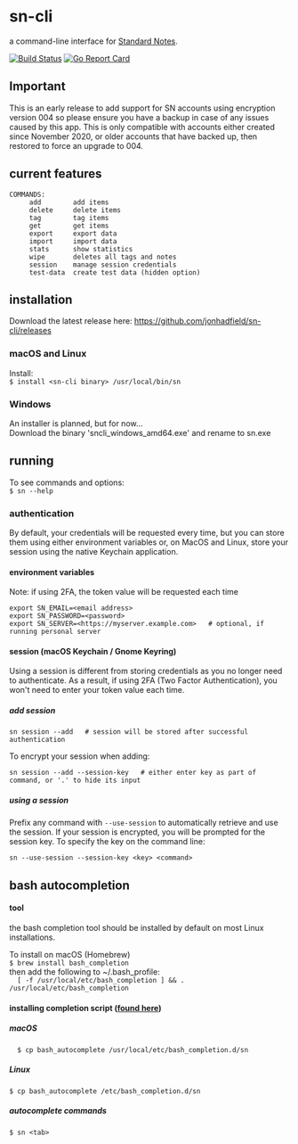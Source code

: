 # sn-cli
a command-line interface for [Standard Notes](https://standardnotes.org/).

[![Build Status](https://www.travis-ci.org/jonhadfield/sn-cli.svg?branch=master)](https://www.travis-ci.org/jonhadfield/sn-cli) [![Go Report Card](https://goreportcard.com/badge/github.com/jonhadfield/sn-cli)](https://goreportcard.com/report/github.com/jonhadfield/sn-cli)

## Important 
This is an early release to add support for SN accounts using encryption version 004 so please ensure you have a backup in case of any issues caused by this app.
This is only compatible with accounts either created since November 2020, or older accounts that have backed up, then restored to force an upgrade to 004.

## current features

```
COMMANDS:
     add        add items
     delete     delete items
     tag        tag items
     get        get items
     export     export data
     import     import data
     stats      show statistics
     wipe       deletes all tags and notes
     session    manage session credentials
     test-data  create test data (hidden option)
```

## installation
Download the latest release here: https://github.com/jonhadfield/sn-cli/releases

### macOS and Linux

Install:  
``
$ install <sn-cli binary> /usr/local/bin/sn
``  

### Windows
  
An installer is planned, but for now...  
Download the binary 'sncli_windows_amd64.exe' and rename to sn.exe

## running

To see commands and options:  
``
$ sn --help
``
### authentication

By default, your credentials will be requested every time, but you can store them using either environment variables or, on MacOS and Linux, store your session using the native Keychain application.

#### environment variables
Note: if using 2FA, the token value will be requested each time
```
export SN_EMAIL=<email address>
export SN_PASSWORD=<password>
export SN_SERVER=<https://myserver.example.com>   # optional, if running personal server
```

#### session (macOS Keychain / Gnome Keyring)
Using a session is different from storing credentials as you no longer need to authenticate. As a result, if using 2FA (Two Factor Authentication), you won't need to enter your token value each time.  
##### add session
```
sn session --add   # session will be stored after successful authentication
```
To encrypt your session when adding:
```
sn session --add --session-key   # either enter key as part of command, or '.' to hide its input
```
##### using a session
Prefix any command with ```--use-session``` to automatically retrieve and use the session.
If your session is encrypted, you will be prompted for the session key. To specify the key on the command line:
```
sn --use-session --session-key <key> <command>
```

## bash autocompletion

#### tool
the bash completion tool should be installed by default on most Linux installations.  

To install on macOS (Homebrew)  
``
$ brew install bash_completion  
``  
then add the following to ~/.bash_profile:  
``  
[ -f /usr/local/etc/bash_completion ] && . /usr/local/etc/bash_completion
`` 
#### installing completion script ([found here](https://github.com/jonhadfield/sn-cli/tree/master/autocomplete/bash_autocomplete))
##### macOS  
``  
$ cp bash_autocomplete /usr/local/etc/bash_completion.d/sn
``  
##### Linux  
``
$ cp bash_autocomplete /etc/bash_completion.d/sn
``

##### autocomplete commands
``
$ sn <tab>
``
